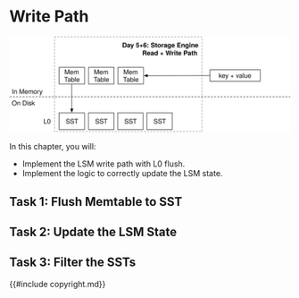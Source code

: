# Write Path

![Chapter Overview](./lsm-tutorial/week1-05-overview.svg)

In this chapter, you will:

* Implement the LSM write path with L0 flush.
* Implement the logic to correctly update the LSM state.

## Task 1: Flush Memtable to SST

## Task 2: Update the LSM State

## Task 3: Filter the SSTs

{{#include copyright.md}}
